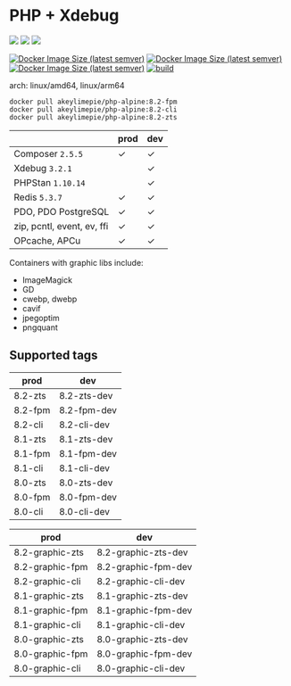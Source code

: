 # PHP + Xdebug

![](https://img.shields.io/badge/-8.2.5-informational) ![](https://img.shields.io/badge/-8.1.18-informational) ![](https://img.shields.io/badge/-8.0.28-informational) 

[![Docker Image Size (latest semver)](https://img.shields.io/docker/image-size/akeylimepie/php-alpine/8.2-zts?label=w%2Fo%20graphic%20libs)](https://hub.docker.com/r/akeylimepie/php-alpine)
[![Docker Image Size (latest semver)](https://img.shields.io/docker/image-size/akeylimepie/php-alpine/8.2-graphic-zts?label=w%2F%20graphic%20libs)](https://hub.docker.com/r/akeylimepie/php-alpine)
[![Docker Image Size (latest semver)](https://img.shields.io/docker/pulls/akeylimepie/php-alpine)](https://hub.docker.com/r/akeylimepie/php-alpine)
[![build](https://github.com/hyqo/docker-php/actions/workflows/build.yml/badge.svg?event=push)](https://github.com/hyqo/docker-php/actions/workflows/build.yml)

arch: linux/amd64, linux/arm64

```
docker pull akeylimepie/php-alpine:8.2-fpm
docker pull akeylimepie/php-alpine:8.2-cli
docker pull akeylimepie/php-alpine:8.2-zts
```

|                                 | prod    | dev     |
|---------------------------------|---------|---------|
| Composer `2.5.5` | &check; | &check; |
| Xdebug `3.2.1`     |         | &check; |
| PHPStan `1.10.14`   |         | &check; |
| Redis `5.3.7`       | &check; | &check; |
| PDO, PDO PostgreSQL             | &check; | &check; |
| zip, pcntl, event, ev, ffi      | &check; | &check; |
| OPcache, APCu                   | &check; | &check; |

Containers with graphic libs include:

* ImageMagick
* GD
* cwebp, dwebp
* cavif
* jpegoptim
* pngquant

## Supported tags

| prod | dev |
| --- | --- |
| 8.2-zts | 8.2-zts-dev |
| 8.2-fpm | 8.2-fpm-dev |
| 8.2-cli | 8.2-cli-dev |
| 8.1-zts | 8.1-zts-dev |
| 8.1-fpm | 8.1-fpm-dev |
| 8.1-cli | 8.1-cli-dev |
| 8.0-zts | 8.0-zts-dev |
| 8.0-fpm | 8.0-fpm-dev |
| 8.0-cli | 8.0-cli-dev |


| prod | dev |
| --- | --- |
| 8.2-graphic-zts | 8.2-graphic-zts-dev |
| 8.2-graphic-fpm | 8.2-graphic-fpm-dev |
| 8.2-graphic-cli | 8.2-graphic-cli-dev |
| 8.1-graphic-zts | 8.1-graphic-zts-dev |
| 8.1-graphic-fpm | 8.1-graphic-fpm-dev |
| 8.1-graphic-cli | 8.1-graphic-cli-dev |
| 8.0-graphic-zts | 8.0-graphic-zts-dev |
| 8.0-graphic-fpm | 8.0-graphic-fpm-dev |
| 8.0-graphic-cli | 8.0-graphic-cli-dev |

